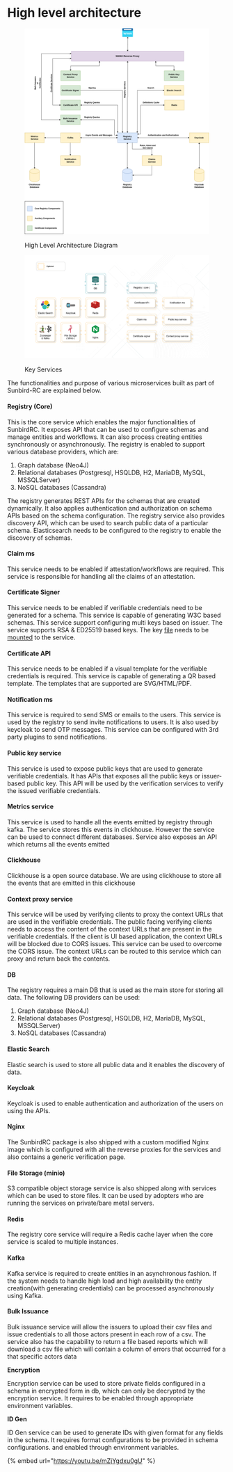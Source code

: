 # High level architecture

<figure><img src="../../.gitbook/assets/image (29).png" alt=""><figcaption><p>High Level Architecture Diagram</p></figcaption></figure>

<figure><img src="../../.gitbook/assets/Artboard 9 (1).png" alt=""><figcaption><p>Key Services</p></figcaption></figure>

The functionalities and purpose of various microservices built as part of Sunbird-RC are explained below.

#### Registry (Core)

This is the core service which enables the major functionalities of SunbirdRC. It exposes API that can be used to configure schemas and manage entities and workflows. It can also process creating entities synchronously or asynchronously. The registry is enabled to support various database providers, which are:

1. Graph database (Neo4J)
2. Relational databases (Postgresql, HSQLDB, H2, MariaDB, MySQL, MSSQLServer)
3. NoSQL databases (Cassandra)

The registry generates REST APIs for the schemas that are created dynamically. It also applies authentication and authorization on schema APIs based on the schema configuration. The registry service also provides discovery API, which can be used to search public data of a particular schema. Elasticsearch needs to be configured to the registry to enable the discovery of schemas.

#### Claim ms

This service needs to be enabled if attestation/workflows are required. This service is responsible for handling all the claims of an attestation.

#### Certificate Signer

This service needs to be enabled if verifiable credentials need to be generated for a schema. This service is capable of generating W3C based schemas. This service support configuring multi keys based on issuer. The service supports RSA & ED25519 based keys. The key [file](https://github.com/Sunbird-RC/sunbird-rc-core/blob/main/services/certificate-signer/config.json) needs to be [mounted](https://github.com/Sunbird-RC/sunbird-rc-core/blob/main/docker-compose.yml#L137) to the service.

#### Certificate API

This service needs to be enabled if a visual template for the verifiable credentials is required. This service is capable of generating a QR based template. The templates that are supported are SVG/HTML/PDF.

#### Notification ms

This service is required to send SMS or emails to the users. This service is used by the registry to send invite notifications to users. It is also used by keycloak to send OTP messages. This service can be configured with 3rd party plugins to send notifications.

#### Public key service

This service is used to expose public keys that are used to generate verifiable credentials. It has APIs that exposes all the public keys or issuer-based public key. This API will be used by the verification services to verify the issued verifiable credentials.

#### Metrics service

This service is used to handle all the events emitted by registry through kafka. The service stores this events in clickhouse. However the service can be used to connect different databases. Service also exposes an API which returns all the events emitted

#### Clickhouse

Clickhouse is a open source database. We are using clickhouse to store all the events that are emitted in this clickhouse

#### Context proxy service

This service will be used by verifying clients to proxy the context URLs that are used in the verifiable credentials. The public facing verifying clients needs to access the content of the context URLs that are present in the verifiable credentials. If the client is UI based application, the context URLs will be blocked due to CORS issues. This service can be used to overcome the CORS issue. The context URLs can be routed to this service which can proxy and return back the contents.

#### DB

The registry requires a main DB that is used as the main store for storing all data. The following DB providers can be used:

1. Graph database (Neo4J)
2. Relational databases (Postgresql, HSQLDB, H2, MariaDB, MySQL, MSSQLServer)
3. NoSQL databases (Cassandra)

#### Elastic Search

Elastic search is used to store all public data and it enables the discovery of data.

#### Keycloak

Keycloak is used to enable authentication and authorization of the users on using the APIs.

#### Nginx

The SunbirdRC package is also shipped with a custom modified Nginx image which is configured with all the reverse proxies for the services and also contains a generic verification page.

#### File Storage (minio)

S3 compatible object storage service is also shipped along with services which can be used to store files. It can be used by adopters who are running the services on private/bare metal servers.

#### Redis

The registry core service will require a Redis cache layer when the core service is scaled to multiple instances.

#### Kafka

Kafka service is required to create entities in an asynchronous fashion. If the system needs to handle high load and high availability the entity creation(with generating credentials) can be processed asynchronously using Kafka.

#### Bulk Issuance

Bulk issuance service will allow the issuers to upload their csv files and issue credentials to all those actors present in each row of a csv. The service also has the capability to return a file based reports which will download a csv file which will contain a column of errors that occurred for a that specific actors data

**Encryption**

Encryption service can be used to store private fields configured in a schema in encrypted form in db, which can only be decrypted by the encryption service. It requires to be enabled through appropriate environment variables.

**ID Gen**

ID Gen service can be used to generate IDs with given format for any fields in the schema. It requires format configurations to be provided in schema configurations. and enabled through environment variables.

{% embed url="https://youtu.be/mZjYgdxu0gU" %}
